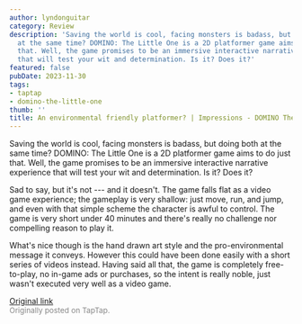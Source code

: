 ```yaml
---
author: lyndonguitar
category: Review
description: 'Saving the world is cool, facing monsters is badass, but doing both
  at the same time? DOMINO: The Little One is a 2D platformer game aims to do just
  that. Well, the game promises to be an immersive interactive narrative experience
  that will test your wit and determination. Is it? Does it?'
featured: false
pubDate: 2023-11-30
tags:
- taptap
- domino-the-little-one
thumb: ''
title: An environmental friendly platformer? | Impressions - DOMINO The Little One
---
```


Saving the world is cool, facing monsters is badass, but doing both at the same time? DOMINO: The Little One is a 2D platformer game aims to do just that. Well, the game promises to be an immersive interactive narrative experience that will test your wit and determination. Is it? Does it?

Sad to say, but it's not --- and it doesn't.  The game falls flat as a video game experience; the gameplay is very shallow: just move, run, and jump, and even with that simple scheme the character is awful to control. The game is very short under 40 minutes and there's really no challenge nor compelling reason to play it.

What's nice though is the hand drawn art style and the pro-environmental message it conveys. However this could have been done easily with a short series of videos instead. Having said all that, the game is completely free-to-play, no in-game ads or purchases, so the intent is really noble, just wasn't executed very well as a video game.

[Original link](https://www.taptap.io/post/6609959)<br><span style="font-size: 0.95em; color: #888;">Originally posted on TapTap.</span>